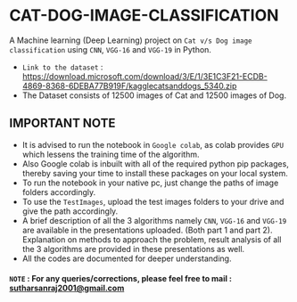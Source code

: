 # CAT-DOG-IMAGE-CLASSIFICATION
A Machine learning (Deep Learning) project on ```Cat v/s Dog image classification``` using ```CNN```, ```VGG-16``` and ```VGG-19``` in Python.
- ```Link to the dataset``` : https://download.microsoft.com/download/3/E/1/3E1C3F21-ECDB-4869-8368-6DEBA77B919F/kagglecatsanddogs_5340.zip
- The Dataset consists of 12500 images of Cat and 12500 images of Dog.

## IMPORTANT NOTE
- It is advised to run the notebook in ```Google colab```, as colab provides ```GPU``` which lessens the training time of the algorithm.
- Also Google colab is inbuilt with all of the required python pip packages, thereby saving your time to install these packages on your local system.
- To run the notebook in your native pc, just change the paths of image folders accordingly.
- To use the ```TestImages```, upload the test images folders to your drive and give the path accordingly.
- A brief description of all the 3 algorithms namely ```CNN```, ```VGG-16``` and ```VGG-19``` are available in the presentations uploaded. (Both part 1 and part 2). Explanation on methods to approach the problem, result analysis of all the 3 algorithms are provided in these presentations as well.
- All the codes are documented for deeper understanding.

#### ```NOTE``` : For any queries/corrections, please feel free to mail : sutharsanraj2001@gmail.com
